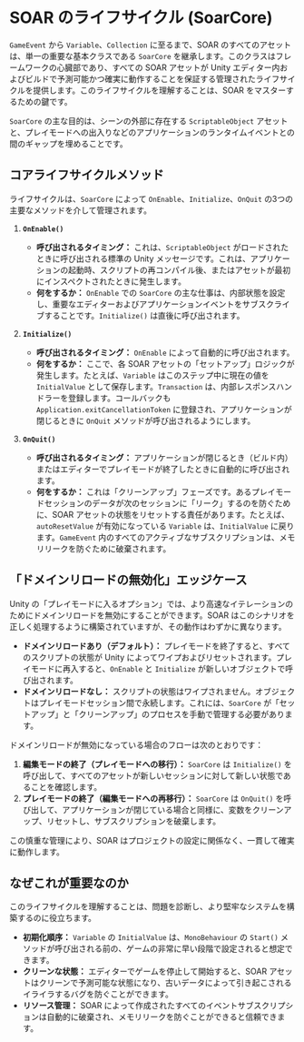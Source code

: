 # SOAR のライフサイクル (SoarCore)

`GameEvent` から `Variable`、`Collection` に至るまで、SOAR のすべてのアセットは、単一の重要な基本クラスである `SoarCore` を継承します。このクラスはフレームワークの心臓部であり、すべての SOAR アセットが Unity エディター内およびビルドで予測可能かつ確実に動作することを保証する管理されたライフサイクルを提供します。このライフサイクルを理解することは、SOAR をマスターするための鍵です。

`SoarCore` の主な目的は、シーンの外部に存在する `ScriptableObject` アセットと、プレイモードへの出入りなどのアプリケーションのランタイムイベントとの間のギャップを埋めることです。

## コアライフサイクルメソッド

ライフサイクルは、`SoarCore` によって `OnEnable`、`Initialize`、`OnQuit` の3つの主要なメソッドを介して管理されます。

1.  **`OnEnable()`**
    *   **呼び出されるタイミング：** これは、`ScriptableObject` がロードされたときに呼び出される標準の Unity メッセージです。これは、アプリケーションの起動時、スクリプトの再コンパイル後、またはアセットが最初にインスペクトされたときに発生します。
    *   **何をするか：** `OnEnable` での `SoarCore` の主な仕事は、内部状態を設定し、重要なエディターおよびアプリケーションイベントをサブスクライブすることです。`Initialize()` は直後に呼び出されます。

2.  **`Initialize()`**
    *   **呼び出されるタイミング：** `OnEnable` によって自動的に呼び出されます。
    *   **何をするか：** ここで、各 SOAR アセットの「セットアップ」ロジックが発生します。たとえば、`Variable` はこのステップ中に現在の値を `InitialValue` として保存します。`Transaction` は、内部レスポンスハンドラーを登録します。コールバックも `Application.exitCancellationToken` に登録され、アプリケーションが閉じるときに `OnQuit` メソッドが呼び出されるようにします。

3.  **`OnQuit()`**
    *   **呼び出されるタイミング：** アプリケーションが閉じるとき（ビルド内）またはエディターでプレイモードが終了したときに自動的に呼び出されます。
    *   **何をするか：** これは「クリーンアップ」フェーズです。あるプレイモードセッションのデータが次のセッションに「リーク」するのを防ぐために、SOAR アセットの状態をリセットする責任があります。たとえば、`autoResetValue` が有効になっている `Variable` は、`InitialValue` に戻ります。`GameEvent` 内のすべてのアクティブなサブスクリプションは、メモリリークを防ぐために破棄されます。

## 「ドメインリロードの無効化」エッジケース

Unity の「プレイモードに入るオプション」では、より高速なイテレーションのためにドメインリロードを無効にすることができます。SOAR はこのシナリオを正しく処理するように構築されていますが、その動作はわずかに異なります。

*   **ドメインリロードあり（デフォルト）：** プレイモードを終了すると、すべてのスクリプトの状態が Unity によってワイプおよびリセットされます。プレイモードに再入すると、`OnEnable` と `Initialize` が新しいオブジェクトで呼び出されます。
*   **ドメインリロードなし：** スクリプトの状態はワイプされません。オブジェクトはプレイモードセッション間で永続します。これには、`SoarCore` が「セットアップ」と「クリーンアップ」のプロセスを手動で管理する必要があります。

ドメインリロードが無効になっている場合のフローは次のとおりです：

1.  **編集モードの終了（プレイモードへの移行）：** `SoarCore` は `Initialize()` を呼び出して、すべてのアセットが新しいセッションに対して新しい状態であることを確認します。
2.  **プレイモードの終了（編集モードへの再移行）：** `SoarCore` は `OnQuit()` を呼び出して、アプリケーションが閉じている場合と同様に、変数をクリーンアップ、リセットし、サブスクリプションを破棄します。

この慎重な管理により、SOAR はプロジェクトの設定に関係なく、一貫して確実に動作します。

## なぜこれが重要なのか

このライフサイクルを理解することは、問題を診断し、より堅牢なシステムを構築するのに役立ちます。

*   **初期化順序：** `Variable` の `InitialValue` は、`MonoBehaviour` の `Start()` メソッドが呼び出される前の、ゲームの非常に早い段階で設定されると想定できます。
*   **クリーンな状態：** エディターでゲームを停止して開始すると、SOAR アセットはクリーンで予測可能な状態になり、古いデータによって引き起こされるイライラするバグを防ぐことができます。
*   **リソース管理：** SOAR によって作成されたすべてのイベントサブスクリプションは自動的に破棄され、メモリリークを防ぐことができると信頼できます。
